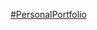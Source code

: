 [#PersonalPortfolio](https://nshpetishvili.github.io/PersonalPortfolio/PersonalPortfolio/index.html)
